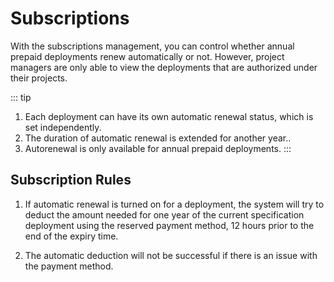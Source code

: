 # Subscriptions

With the subscriptions management, you can control whether annual prepaid deployments renew automatically or not. However, project managers are only able to view the deployments that are authorized under their projects.


::: tip
1. Each deployment can have its own automatic renewal status, which is set independently.
2. The duration of automatic renewal is extended for another year..
3. Autorenewal is only available for annual prepaid deployments.
:::


## Subscription Rules

1. If automatic renewal is turned on for a deployment, the system will try to deduct the amount needed for one year of the current specification deployment using the reserved payment method, 12 hours prior to the end of the expiry time.


2. The automatic deduction will not be successful if there is an issue with the payment method.


